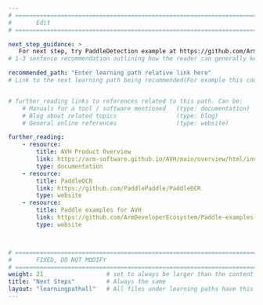 ```yaml
---
# ================================================================================
#       Edit
# ================================================================================

next_step_guidance: >
   For next step, try PaddleDetection example at https://github.com/ArmDeveloperEcosystem/Paddle-examples-for-AVH/tree/main/Object-Detection-example. You are highly encouraged to understand the workflow in learning path and use it for your own use case - deploy other various PaddlePaddle models on Cortex-M processor.
# 1-3 sentence recommendation outlining how the reader can generally keep learning about these topics, and a specific explanation of why the next step is being recommended.

recommended_path: "Enter learning path relative link here"
# Link to the next learning path being recommended(For example this could be /learning-paths/server-and-cloud/mongodb).


# further_reading links to references related to this path. Can be:
    # Manuals for a tool / software mentioned   (type: documentation)
    # Blog about related topics                 (type: blog)
    # General online references                 (type: website) 

further_reading:
    - resource:
        title: AVH Product Overview
        link: https://arm-software.github.io/AVH/main/overview/html/index.html
        type: documentation
    - resource:
        title: PaddleOCR
        link: https://github.com/PaddlePaddle/PaddleOCR
        type: website
    - resource:
        title: Paddle examples for AVH
        link: https://github.com/ArmDeveloperEcosystem/Paddle-examples-for-AVH/tree/main/Object-Detection-example
        type: website



# ================================================================================
#       FIXED, DO NOT MODIFY
# ================================================================================
weight: 21                  # set to always be larger than the content in this path, and one more than 'review'
title: "Next Steps"         # Always the same
layout: "learningpathall"   # All files under learning paths have this same wrapper
---
```

